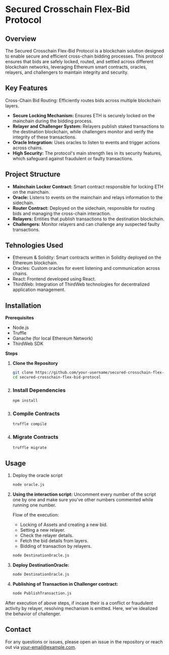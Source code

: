 # Secured Crosschain Flex-Bid Protocol



## Overview
The Secured Crosschain Flex-Bid Protocol is a blockchain solution designed to enable secure and efficient cross-chain bidding processes. This protocol ensures that bids are safely locked, routed, and settled across different blockchain networks, leveraging Ethereum smart contracts, oracles, relayers, and challengers to maintain integrity and security.



## Key Features

Cross-Chain Bid Routing: Efficiently routes bids across multiple blockchain layers.

+ **Secure Locking Mechanism:** Ensures ETH is securely locked on the mainchain during the bidding process.
+ **Relayer and Challenger System:** Relayers publish staked transactions to the destination blockchain, while challengers monitor and verify the integrity of these transactions.
+ **Oracle Integration:** Uses oracles to listen to events and trigger actions across chains.
+ **High Security:** The protocol's main strength lies in its security features, which safeguard against fraudulent or faulty transactions.

## Project Structure
+ **Mainchain Locker Contract:** Smart contract responsible for locking ETH on the mainchain.
+ **Oracle:** Listens to events on the mainchain and relays information to the sidechain.
+ **Router Contract:** Deployed on the sidechain, responsible for routing bids and managing the cross-chain interaction.
+ **Relayers:** Entities that publish transactions to the destination blockchain.
+ **Challengers:** Monitor relayers and can challenge any suspected faulty transactions.


## Tehnologies Used

+ Ethereum & Solidity: Smart contracts written in Solidity deployed on the Ethereum blockchain.
+ Oracles: Custom oracles for event listening and communication across chains.
+ React: Frontend developed using React.
+ ThirdWeb: Integration of ThirdWeb technologies for decentralized application management.

## Installation
**Prerequisites**
+ Node.js
+ Truffle
+ Ganache (for local Ethereum Network)
+ ThirdWeb SDK

**Steps**
1. **Clone the Repository**
   ```bash
   git clone https://github.com/your-username/secured-crosschain-flex-bid-protocol.git
   cd secured-crosschain-flex-bid-protocol

2. ### Install Dependencies
   ```bash
   npm install
3. ### Compile Contracts
   ```bash
   truffle compile
4. ### Migrate Contracts
   ```bash
   truffle migrate

## Usage
1. Deploy the oracle script

   ```bash
   node oracle.js
2. **Using the interaction script:** Uncomment every number of the script one by one and make sure you've other numbers commented while running one number.
   
   Flow of the execution:
   + Locking of Assets and creating a new bid.
   + Setting a new relayer.
   + Check the relayer details.
   + Fetch the bid details from layers.
   + Bidding of transaction by relayers.

   ```bash
   node DestinationOracle.js

3. **Deploy DestinationOracle:**

   ```bash
   node DestinationOracle.js
4. **Publishing of Transaction in Challenger contract:**
   
   ```bash
   node PublishTransaction.js

After execution of above steps, if incase their is a conflict or fraudulent activity by relayer, resolving mechanism is emitted. Here, we've idealized the behavior of challenger.

## Contact
For any questions or issues, please open an issue in the repository or reach out via your-email@example.com.



